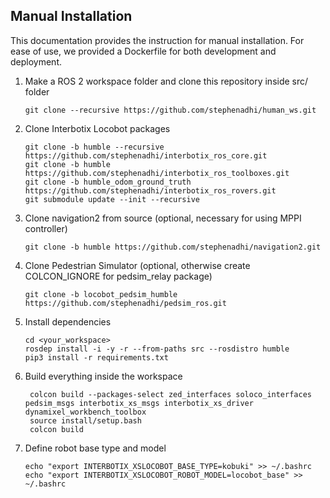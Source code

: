 ## Manual Installation
This documentation provides the instruction for manual installation. For ease of use, we provided a Dockerfile for both development and deployment.
1. Make a ROS 2 workspace folder and clone this repository inside src/ folder
    ```
    git clone --recursive https://github.com/stephenadhi/human_ws.git
    ```
2. Clone Interbotix Locobot packages
    ```
    git clone -b humble --recursive https://github.com/stephenadhi/interbotix_ros_core.git
    git clone -b humble https://github.com/stephenadhi/interbotix_ros_toolboxes.git
    git clone -b humble_odom_ground_truth https://github.com/stephenadhi/interbotix_ros_rovers.git
    git submodule update --init --recursive
    ```
2. Clone navigation2 from source (optional, necessary for using MPPI controller)
    ```
    git clone -b humble https://github.com/stephenadhi/navigation2.git
    ```

3. Clone Pedestrian Simulator (optional, otherwise create COLCON_IGNORE for pedsim_relay package)
    ```
    git clone -b locobot_pedsim_humble https://github.com/stephenadhi/pedsim_ros.git
    ```
4. Install dependencies
    ```
    cd <your_workspace>
    rosdep install -i -y -r --from-paths src --rosdistro humble
    pip3 install -r requirements.txt
    ```

5. Build everything inside the workspace
   ```
    colcon build --packages-select zed_interfaces soloco_interfaces pedsim_msgs interbotix_xs_msgs interbotix_xs_driver dynamixel_workbench_toolbox
    source install/setup.bash
    colcon build
   ```

6. Define robot base type and model
   ```
   echo "export INTERBOTIX_XSLOCOBOT_BASE_TYPE=kobuki" >> ~/.bashrc
   echo "export INTERBOTIX_XSLOCOBOT_ROBOT_MODEL=locobot_base" >> ~/.bashrc
